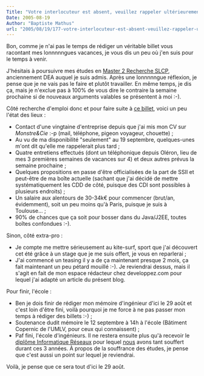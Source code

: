 ```yaml
---
Title: "Votre interlocuteur est absent, veuillez rappeler ultérieurement..."
Date: 2005-08-19
Author: "Baptiste Mathus"
url: "2005/08/19/177-votre-interlocuteur-est-absent-veuillez-rappeler-ulterieurement"
---
```




Bon, comme je n'ai pas le temps de rédiger un véritable billet vous
racontant mes lonnnnngues vacances, je vous dis un peu où j'en suis pour
le temps à venir.

J'hésitais à poursuivre mes études en [Master 2 Recherche
SLCP](http://www.enseeiht.fr/dea/ps/), anciennement DEA auquel je suis
admis. Après une lonnnnngue réflexion, je pense que je ne vais pas le
faire et plutôt travailler. En même temps, je dis ça, mais je n'exclue
pas à 100% de vous dire le contraire la semaine prochaine si de nouveaux
arguments valables se présentent à moi :-).

Côté recherche d'emploi donc et pour faire suite à [ce
billet](http://batmat.net/blog/2005/06/26/171-logiciel-de-suivi-de-candidatures),
voici un peu l'état des lieux :

-   Contact d'une vingtaine d'entreprise depuis que j'ai mis mon CV sur
    *Monstre&Cie* :-p (mail, téléphone, pigeon voyageur, chouette) ;
-   Au vu de ma disponibilité "seulement" au 19 septembre, quelques-unes
    m'ont dit qu'elle me rappelerait plus tard ;
-   Quatre entretiens effectués (dont un téléphonique depuis Oléron,
    lieu de mes 3 premières semaines de vacances sur 4) et deux autres
    prévus la semaine prochaine ;
-   Quelques propositions en passe d'être officialisées de la part de
    SSII et peut-être de ma boîte actuelle (sachant que j'ai décidé de
    mettre systématiquement les CDD de côté, puisque des CDI sont
    possibles à plusieurs endroits) ;
-   Un salaire aux alentours de 30-34k€ pour commencer (brut/an,
    évidemment), soit un peu moins qu'à Paris, puisque je suis à
    Toulouse... ;
-   90% de chances que ça soit pour bosser dans du Java/J2EE, toutes
    boîtes confondues :-).

Sinon, côté extra-pro :

-   Je compte me mettre sérieusement au kite-surf, sport que j'ai
    découvert cet été grâce à un stage que je me suis offert, je vous en
    reparlerai ;
-   J'ai commencé un teasing il y a de ça maintenant presque 2 mois, ça
    fait maintenant un peu pétard mouillé :-). Je reviendrai dessus,
    mais il s'agit en fait de mon espace rédacteur chez developpez.com
    pour lequel j'ai adapté un article du présent blog.

Pour finir, l'école :

-   Ben je dois finir de rédiger mon mémoire d'ingénieur d'ici le 29
    août et c'est loin d'être fini, voilà pourquoi je me force à ne pas
    passer mon temps à rédiger des billets :-) ;
-   Soutenance dudit mémoire le 12 septembre à 14h à l'école (Bâtiment
    Copernic de l'UMLV, pour ceux qui connaissent) ;
-   Paf fini, l'école d'ingénieurs. Il ne restera ensuite plus qu'à
    recevoir le [diplôme Informatique
    Réseaux](http://fr.wikipedia.org/wiki/Ing%C3%A9nieurs_2000:Informatique_R%C3%A9seaux)
    pour lequel
    [nous](http://fr.wikipedia.org/wiki/Ing%C3%A9nieurs_2000:Informatique_R%C3%A9seaux#2005)
    avons tant souffert durant ces 3 années. À propos de la souffrance
    des études, je pense que c'est aussi un point sur lequel je
    reviendrai.

Voilà, je pense que ce sera tout d'ici le 29 août.

